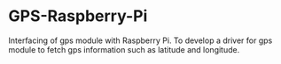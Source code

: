 # GPS-Raspberry-Pi
Interfacing of gps module with Raspberry Pi. To develop a driver for gps module to fetch gps information such as latitude and longitude.
